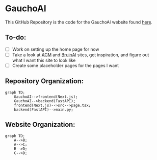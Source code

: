 # GauchoAI

This GitHub Repository is the code for the GauchoAI website found [here]().

## To-do:

- [ ] Work on setting up the home page for now
- [ ] Take a look at [ACM](https://www.ucsbacm.com/) and [BruinAI](https://bruinai.org/) sites, get inspiration, and figure out what I want this site to look like
- [ ] Create some placeholder pages for the pages I want

## Repository Organization:

```mermaid
graph TD;
    GauchoAI-->frontend(Next.js);
    GauchoAI-->backend(FastAPI);
    frontend(Next.js)-->src-->page.tsx;
    backend(FastAPI)-->main.py;
```

## Website Organization:

```mermaid
graph TD;
    A-->B;
    A-->C;
    B-->D;
    C-->D;
```

